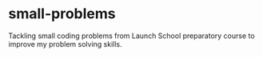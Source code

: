 # small-problems
Tackling small coding problems from Launch School preparatory course 
to improve my problem solving skills.
